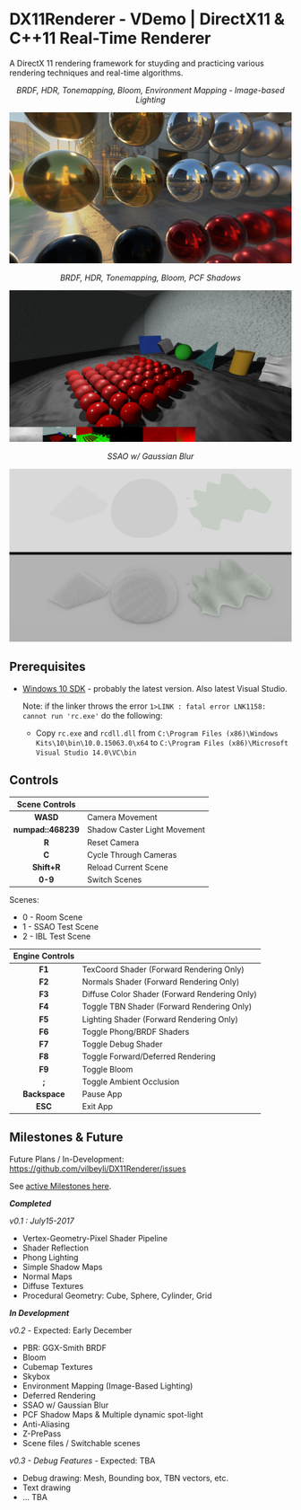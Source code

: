 # DX11Renderer - VDemo | DirectX11 & C++11 Real-Time Renderer

A DirectX 11 rendering framework for stuyding and practicing various rendering techniques and real-time algorithms. 



<center><i>BRDF, HDR, Tonemapping, Bloom, Environment Mapping - Image-based Lighting</i></center>

![](Data/Screenshots/IBL_la.PNG)

<center><i>BRDF, HDR, Tonemapping, Bloom, PCF Shadows</i></center>

![](Data/Screenshots/brdf.PNG)


<center><i>SSAO w/ Gaussian Blur</i></center>

![](Data/Screenshots/SSAO_GaussianBlur.PNG)


## Prerequisites

 - [Windows 10 SDK](https://developer.microsoft.com/en-us/windows/downloads/windows-10-sdk) - probably the latest version. Also latest Visual Studio.
  
   Note: if the linker throws the error `1>LINK : fatal error LNK1158: cannot run 'rc.exe'` do the following:
   - Copy `rc.exe` and `rcdll.dll` 
   from `C:\Program Files (x86)\Windows Kits\10\bin\10.0.15063.0\x64` to `C:\Program Files (x86)\Microsoft Visual Studio 14.0\VC\bin`

## Controls

| Scene Controls |  |
| :---: | :--- |
| **WASD** |	Camera Movement |
| **numpad::468239** |	Shadow Caster Light Movement |
| **R** | Reset Camera |
| **C** | Cycle Through Cameras |
| **Shift+R** |	Reload Current Scene |
| **0-9** |	Switch Scenes |

Scenes:
 - 0 - Room Scene
 - 1 - SSAO Test Scene
 - 2 - IBL Test Scene


| Engine Controls |  |
| :---: | :--- |
| **F1** |	TexCoord Shader (Forward Rendering Only) |
| **F2** |	Normals Shader (Forward Rendering Only) |
| **F3** |	Diffuse Color Shader (Forward Rendering Only) |
| **F4** |	Toggle TBN Shader (Forward Rendering Only) |
| **F5** |	Lighting Shader (Forward Rendering Only) |
| **F6** |	Toggle Phong/BRDF Shaders |
| **F7** |	Toggle Debug Shader |
| **F8** |	Toggle Forward/Deferred Rendering |
| **F9** |	Toggle Bloom |
| **;** |	Toggle Ambient Occlusion |
| **Backspace** | Pause App |
| **ESC** |	Exit App |
 


## Milestones & Future

Future Plans / In-Development: https://github.com/vilbeyli/DX11Renderer/issues

See [active Milestones here](https://github.com/vilbeyli/DX11Renderer/milestones).
 
 ***Completed***

*v0.1 : July15-2017*
 - Vertex-Geometry-Pixel Shader Pipeline
 - Shader Reflection
 - Phong Lighting
 - Simple Shadow Maps
 - Normal Maps
 - Diffuse Textures
 - Procedural Geometry: Cube, Sphere, Cylinder, Grid
 
 ***In Development***
 
 *v0.2* - Expected: Early December
 - PBR: GGX-Smith BRDF
 - Bloom
 - Cubemap Textures
 - Skybox
 - Environment Mapping (Image-Based Lighting)
 - Deferred Rendering
 - SSAO w/ Gaussian Blur
 - PCF Shadow Maps & Multiple dynamic spot-light
 - Anti-Aliasing
 - Z-PrePass
 - Scene files / Switchable scenes
 
 *v0.3 - Debug Features* - Expected: TBA
  - Debug drawing: Mesh, Bounding box, TBN vectors, etc.
  - Text drawing
  - ... TBA  
